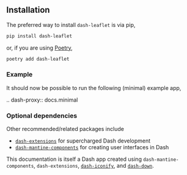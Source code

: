 ## Installation

The preferred way to install `dash-leaflet` is via pip,

```bash
pip install dash-leaflet
```

or, if you are using [Poetry](https://python-poetry.org),

```bash
poetry add dash-leaflet
```

### Example

It should now be possible to run the following (minimal) example app,

.. dash-proxy:: docs.minimal

### Optional dependencies

Other recommended/related packages include

- [`dash-extensions`](https://www.dash-extensions.com/) for supercharged Dash development
- [`dash-mantine-components`](https://www.dash-mantine-components.com/) for creating user interfaces in Dash

This documentation is itself a Dash app created using `dash-mantine-components`, `dash-extensions`, [`dash-iconify`](https://www.dash-mantine-components.com/getting-started/dash-iconify), and [`dash-down`](https://github.com/emilhe/dash-down).
